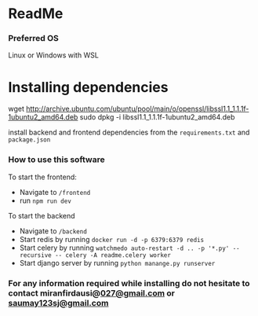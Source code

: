 # ReadMe

### Preferred OS
Linux or Windows with WSL

# Installing dependencies
wget http://archive.ubuntu.com/ubuntu/pool/main/o/openssl/libssl1.1_1.1.1f-1ubuntu2_amd64.deb
sudo dpkg -i libssl1.1_1.1.1f-1ubuntu2_amd64.deb

install backend and frontend dependencies from the `requirements.txt` and `package.json`


### How to use this software
To start the frontend:
- Navigate to `/frontend`
- run `npm run dev`

To start the backend
- Navigate to `/backend`
- Start redis by running `docker run -d -p 6379:6379 redis`
- Start celery by running `watchmedo auto-restart -d .. -p '*.py' --recursive -- celery -A readme.celery worker`
- Start django server by running `python manange.py runserver`


### For any information required while installing do not hesitate to contact miranfirdausi@027@gmail.com or saumay123sj@gmail.com